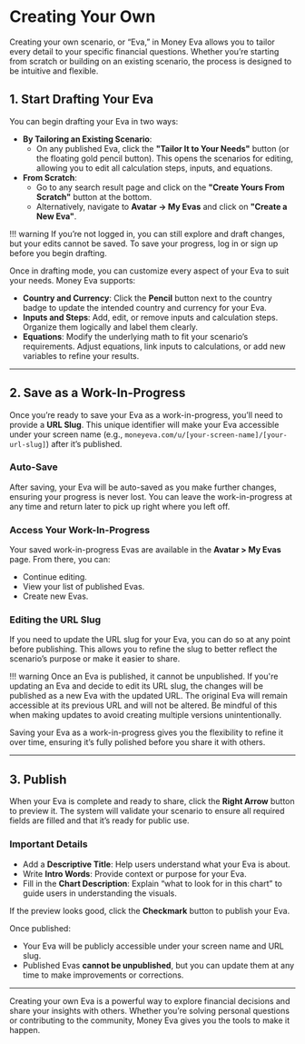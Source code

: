 # Creating Your Own

Creating your own scenario, or “Eva,” in Money Eva allows you to tailor every detail to your specific financial questions. Whether you’re starting from scratch or building on an existing scenario, the process is designed to be intuitive and flexible.

## 1. Start Drafting Your Eva

You can begin drafting your Eva in two ways:

- **By Tailoring an Existing Scenario**:  
     - On any published Eva, click the **"Tailor It to Your Needs"** button (or the floating gold pencil button). This opens the scenarios for editing, allowing you to edit all calculation steps, inputs, and equations.
- **From Scratch**:  
     - Go to any search result page and click on the **"Create Yours From Scratch"** button at the bottom.  
     - Alternatively, navigate to **Avatar -> My Evas** and click on **"Create a New Eva"**.

!!! warning
    If you’re not logged in, you can still explore and draft changes, but your edits cannot be saved. To save your progress, log in or sign up before you begin drafting.


Once in drafting mode, you can customize every aspect of your Eva to suit your needs. Money Eva supports:

- **Country and Currency**: Click the **Pencil** button next to the country badge to update the intended country and currency for your Eva.
- **Inputs and Steps**: Add, edit, or remove inputs and calculation steps. Organize them logically and label them clearly.
- **Equations**: Modify the underlying math to fit your scenario’s requirements. Adjust equations, link inputs to calculations, or add new variables to refine your results.

---

## 2. Save as a Work-In-Progress

Once you’re ready to save your Eva as a work-in-progress, you’ll need to provide a **URL Slug**. This unique identifier will make your Eva accessible under your screen name (e.g., `moneyeva.com/u/[your-screen-name]/[your-url-slug]`) after it’s published.

### Auto-Save

After saving, your Eva will be auto-saved as you make further changes, ensuring your progress is never lost. You can leave the work-in-progress at any time and return later to pick up right where you left off.

### Access Your Work-In-Progress

Your saved work-in-progress Evas are available in the **Avatar > My Evas** page. From there, you can:

- Continue editing.
- View your list of published Evas.
- Create new Evas.

### Editing the URL Slug

If you need to update the URL slug for your Eva, you can do so at any point before publishing. This allows you to refine the slug to better reflect the scenario’s purpose or make it easier to share.


!!! warning
    Once an Eva is published, it cannot be unpublished. If you're updating an Eva and decide to edit its URL slug, the changes will be published as a new Eva with the updated URL. The original Eva will remain accessible at its previous URL and will not be altered. Be mindful of this when making updates to avoid creating multiple versions unintentionally.


Saving your Eva as a work-in-progress gives you the flexibility to refine it over time, ensuring it’s fully polished before you share it with others.


---

## 3. Publish

When your Eva is complete and ready to share, click the **Right Arrow** button to preview it. The system will validate your scenario to ensure all required fields are filled and that it’s ready for public use.

### Important Details

- Add a **Descriptive Title**: Help users understand what your Eva is about.
- Write **Intro Words**: Provide context or purpose for your Eva.
- Fill in the **Chart Description**: Explain “what to look for in this chart” to guide users in understanding the visuals.

If the preview looks good, click the **Checkmark** button to publish your Eva.

Once published:

- Your Eva will be publicly accessible under your screen name and URL slug.
- Published Evas **cannot be unpublished**, but you can update them at any time to make improvements or corrections.

---


Creating your own Eva is a powerful way to explore financial decisions and share your insights with others. Whether you’re solving personal questions or contributing to the community, Money Eva gives you the tools to make it happen.
